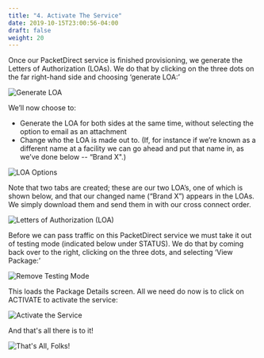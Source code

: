 ```yaml
---
title: "4. Activate The Service"
date: 2019-10-15T23:00:56-04:00
draft: false
weight: 20
---
```


Once our PacketDirect service is finished provisioning, we generate the Letters of Authorization (LOAs). We do that by clicking on the three dots on the far right-hand side and choosing ‘generate LOA:’

![Generate LOA](/img/GenerateLOA.jpg)

We’ll now choose to:

*   Generate the LOA for both sides at the same time, without selecting the option to email as an attachment 
*   Change who the LOA is made out to. (If, for instance if we’re known as a different name at a facility we can go ahead and put that name in, as we’ve done below -- “Brand X".) 

![LOA Options](/img/LOAoptions.jpg)

Note that two tabs are created; these are our two LOA’s, one of which is shown below, and that our changed name (“Brand X”) appears in the LOAs. We simply download them and send them in with our cross connect order.

![Letters of Authorization (LOA)](/img/LOAs.jpg)

Before we can pass traffic on this PacketDirect service we must take it out of testing mode (indicated below under STATUS). We  do that by coming back over to the right, clicking on the three dots, and selecting ‘View Package:’


![Remove Testing Mode](/img/RemoveTestingMode.jpg)

This loads the Package Details screen.  All we need do now is to click on ACTIVATE to activate the service:

![Activate the Service](/img/Activate.jpg)

And that's all there is to it!

![That's All, Folks!](/img/ThatsAllFolks.jpg)
